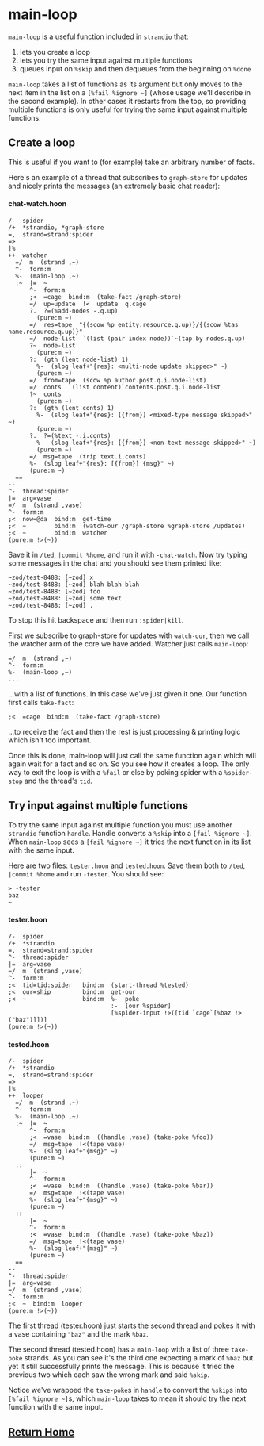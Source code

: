 # main-loop

`main-loop` is a useful function included in `strandio` that:

1. lets you create a loop
2. lets you try the same input against multiple functions
3. queues input on `%skip` and then dequeues from the beginning on `%done`

`main-loop` takes a list of functions as its argument but only moves to the next item in the list on a `[%fail %ignore ~]` (whose usage we'll describe in the second example). In other cases it restarts from the top, so providing multiple functions is only useful for trying the same input against multiple functions.

## Create a loop

This is useful if you want to (for example) take an arbitrary number of facts.

Here's an example of a thread that subscribes to `graph-store` for updates and nicely prints the messages (an extremely basic chat reader):

#### chat-watch.hoon

```hoon
/-  spider
/+  *strandio, *graph-store
=,  strand=strand:spider
=>
|%
++  watcher
  =/  m  (strand ,~)
  ^-  form:m
  %-  (main-loop ,~)
  :~  |=  ~
      ^-  form:m
      ;<  =cage  bind:m  (take-fact /graph-store)
      =/  up=update  !<  update  q.cage
      ?.  ?=(%add-nodes -.q.up)
        (pure:m ~)
      =/  res=tape  "{(scow %p entity.resource.q.up)}/{(scow %tas name.resource.q.up)}"
      =/  node-list  `(list (pair index node))`~(tap by nodes.q.up)
      ?~  node-list
        (pure:m ~)
      ?:  (gth (lent node-list) 1)
        %-  (slog leaf+"{res}: <multi-node update skipped>" ~)
        (pure:m ~)
      =/  from=tape  (scow %p author.post.q.i.node-list)
      =/  conts  `(list content)`contents.post.q.i.node-list
      ?~  conts
        (pure:m ~)
      ?:  (gth (lent conts) 1)
        %-  (slog leaf+"{res}: [{from}] <mixed-type message skipped>" ~)
        (pure:m ~)
      ?.  ?=(%text -.i.conts)
        %-  (slog leaf+"{res}: [{from}] <non-text message skipped>" ~)
        (pure:m ~)
      =/  msg=tape  (trip text.i.conts)
      %-  (slog leaf+"{res}: [{from}] {msg}" ~)
      (pure:m ~)
  ==
--
^-  thread:spider
|=  arg=vase
=/  m  (strand ,vase)
^-  form:m
;<  now=@da  bind:m  get-time
;<  ~        bind:m  (watch-our /graph-store %graph-store /updates)
;<  ~        bind:m  watcher
(pure:m !>(~))
```

Save it in `/ted`, `|commit %home`, and run it with `-chat-watch`. Now try typing some messages in the chat and you should see them printed like:

```
~zod/test-8488: [~zod] x
~zod/test-8488: [~zod] blah blah blah
~zod/test-8488: [~zod] foo
~zod/test-8488: [~zod] some text
~zod/test-8488: [~zod] .
```

To stop this hit backspace and then run `:spider|kill`.

First we subscribe to graph-store for updates with `watch-our`, then we call the watcher arm of the core we have added. Watcher just calls `main-loop`:

```hoon
=/  m  (strand ,~)
^-  form:m
%-  (main-loop ,~)
...
```

...with a list of functions. In this case we've just given it one. Our function first calls `take-fact`:

```hoon
;<  =cage  bind:m  (take-fact /graph-store)
```

...to receive the fact and then the rest is just processing & printing logic which isn't too important.

Once this is done, main-loop will just call the same function again which will again wait for a fact and so on. So you see how it creates a loop. The only way to exit the loop is with a `%fail` or else by poking spider with a `%spider-stop` and the thread's `tid`.

## Try input against multiple functions

To try the same input against multiple function you must use another `strandio` function `handle`. Handle converts a `%skip` into a `[fail %ignore ~]`. When `main-loop` sees a `[fail %ignore ~]` it tries the next function in its list with the same input.

Here are two files: `tester.hoon` and `tested.hoon`. Save them both to `/ted`, `|commit %home` and run `-tester`. You should see:

```
> -tester
baz
~
```

#### tester.hoon

```hoon
/-  spider
/+  *strandio
=,  strand=strand:spider
^-  thread:spider 
|=  arg=vase 
=/  m  (strand ,vase) 
^-  form:m
;<  tid=tid:spider   bind:m  (start-thread %tested)
;<  our=ship         bind:m  get-our
;<  ~                bind:m  %-  poke
                             :-  [our %spider]
                             [%spider-input !>([tid `cage`[%baz !>("baz")]])]
(pure:m !>(~))
```

#### tested.hoon

```hoon
/-  spider
/+  *strandio
=,  strand=strand:spider
=>
|%
++  looper
  =/  m  (strand ,~)
  ^-  form:m
  %-  (main-loop ,~)
  :~  |=  ~
      ^-  form:m
      ;<  =vase  bind:m  ((handle ,vase) (take-poke %foo))
      =/  msg=tape  !<(tape vase)
      %-  (slog leaf+"{msg}" ~)
      (pure:m ~)
  ::
      |=  ~
      ^-  form:m
      ;<  =vase  bind:m  ((handle ,vase) (take-poke %bar))
      =/  msg=tape  !<(tape vase)
      %-  (slog leaf+"{msg}" ~)
      (pure:m ~)
  ::
      |=  ~
      ^-  form:m
      ;<  =vase  bind:m  ((handle ,vase) (take-poke %baz))
      =/  msg=tape  !<(tape vase)
      %-  (slog leaf+"{msg}" ~)
      (pure:m ~)
  ==
--
^-  thread:spider 
|=  arg=vase
=/  m  (strand ,vase) 
^-  form:m
;<  ~  bind:m  looper
(pure:m !>(~))
```

The first thread (tester.hoon) just starts the second thread and pokes it with a vase containing `"baz"` and the mark `%baz`.

The second thread (tested.hoon) has a `main-loop` with a list of three `take-poke` strands. As you can see it's the third one expecting a mark of `%baz` but yet it still successfully prints the message. This is because it tried the previous two which each saw the wrong mark and said `%skip`.

Notice we've wrapped the `take-poke`s in `handle` to convert the `%skip`s into `[%fail %ignore ~]`s, which `main-loop` takes to mean it should try the next function with the same input.

## [Return Home](../index.md)

